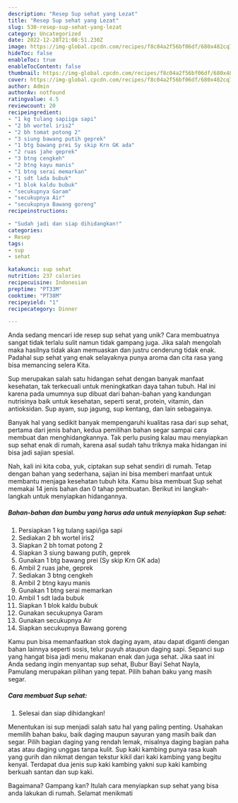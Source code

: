 ```yaml
---
description: "Resep Sup sehat yang Lezat"
title: "Resep Sup sehat yang Lezat"
slug: 530-resep-sup-sehat-yang-lezat
category: Uncategorized
date: 2022-12-28T21:08:51.230Z
image: https://img-global.cpcdn.com/recipes/f8c04a2f56bf06df/680x482cq70/sup-sehat-foto-resep-utama.jpg
hideToc: false
enableToc: true
enableTocContent: false
thumbnail: https://img-global.cpcdn.com/recipes/f8c04a2f56bf06df/680x482cq70/sup-sehat-foto-resep-utama.jpg
cover: https://img-global.cpcdn.com/recipes/f8c04a2f56bf06df/680x482cq70/sup-sehat-foto-resep-utama.jpg
author: Admin
authorAv: notfound
ratingvalue: 4.5
reviewcount: 20
recipeingredient:
- "1 kg tulang sapiiga sapi"
- "2 bh wortel iris2"
- "2 bh tomat potong 2"
- "3 siung bawang putih geprek"
- "1 btg bawang prei Sy skip Krn GK ada"
- "2 ruas jahe geprek"
- "3 btng cengkeh"
- "2 btng kayu manis"
- "1 btng serai memarkan"
- "1 sdt lada bubuk"
- "1 blok kaldu bubuk"
- "secukupnya Garam"
- "secukupnya Air"
- "secukupnya Bawang goreng"
recipeinstructions:

- "Sudah jadi dan siap dihidangkan!"
categories:
- Resep
tags:
- sup
- sehat

katakunci: sup sehat 
nutrition: 237 calories
recipecuisine: Indonesian
preptime: "PT33M"
cooktime: "PT38M"
recipeyield: "1"
recipecategory: Dinner

---
```





Anda sedang mencari ide resep sup sehat yang unik? Cara membuatnya sangat tidak terlalu sulit namun tidak gampang juga. Jika salah mengolah maka hasilnya tidak akan memuaskan dan justru cenderung tidak enak. Padahal sup sehat yang enak selayaknya punya aroma dan cita rasa yang bisa memancing selera Kita.





Sup merupakan salah satu hidangan sehat dengan banyak manfaat kesehatan, tak terkecuali untuk meningkatkan daya tahan tubuh. Hal ini karena pada umumnya sup dibuat dari bahan-bahan yang kandungan nutrisinya baik untuk kesehatan, seperti serat, protein, vitamin, dan antioksidan. Sup ayam, sup jagung, sup kentang, dan lain sebagainya.

Banyak hal yang sedikit banyak mempengaruhi kualitas rasa dari sup sehat, pertama dari jenis bahan, kedua pemilihan bahan segar sampai cara membuat dan menghidangkannya. Tak perlu pusing kalau mau menyiapkan sup sehat enak di rumah, karena asal sudah tahu triknya maka hidangan ini bisa jadi sajian spesial.






Nah, kali ini kita coba, yuk, ciptakan sup sehat sendiri di rumah. Tetap dengan bahan yang sederhana, sajian ini bisa memberi manfaat untuk membantu menjaga kesehatan tubuh kita. Kamu bisa membuat Sup sehat memakai 14 jenis bahan dan 0 tahap pembuatan. Berikut ini langkah-langkah untuk menyiapkan hidangannya.

<!--inarticleads1-->

##### Bahan-bahan dan bumbu yang harus ada untuk menyiapkan Sup sehat:

1. Persiapkan 1 kg tulang sapi/iga sapi
1. Sediakan 2 bh wortel iris2
1. Siapkan 2 bh tomat potong 2
1. Siapkan 3 siung bawang putih, geprek
1. Gunakan 1 btg bawang prei (Sy skip Krn GK ada)
1. Ambil 2 ruas jahe, geprek
1. Sediakan 3 btng cengkeh
1. Ambil 2 btng kayu manis
1. Gunakan 1 btng serai memarkan
1. Ambil 1 sdt lada bubuk
1. Siapkan 1 blok kaldu bubuk
1. Gunakan secukupnya Garam
1. Gunakan secukupnya Air
1. Siapkan secukupnya Bawang goreng


Kamu pun bisa memanfaatkan stok daging ayam, atau dapat diganti dengan bahan lainnya seperti sosis, telur puyuh ataupun daging sapi. Sepanci sup yang hangat bisa jadi menu makanan enak dan juga sehat. Jika saat ini Anda sedang ingin menyantap sup sehat, Bubur Bayi Sehat Nayla, Pamulang merupakan pilihan yang tepat. Pilih bahan baku yang masih segar. 

<!--inarticleads2-->

##### Cara membuat Sup sehat:


1. Selesai dan siap dihidangkan!

Menentukan isi sup menjadi salah satu hal yang paling penting. Usahakan memilih bahan baku, baik daging maupun sayuran yang masih baik dan segar. Pilih bagian daging yang rendah lemak, misalnya daging bagian paha atas atau daging unggas tanpa kulit. Sup kaki kambing punya rasa kuah yang gurih dan nikmat dengan tekstur kikil dari kaki kambing yang begitu kenyal. Terdapat dua jenis sup kaki kambing yakni sup kaki kambing berkuah santan dan sup kaki. 

Bagaimana? Gampang kan? Itulah cara menyiapkan sup sehat yang bisa anda lakukan di rumah. Selamat menikmati
